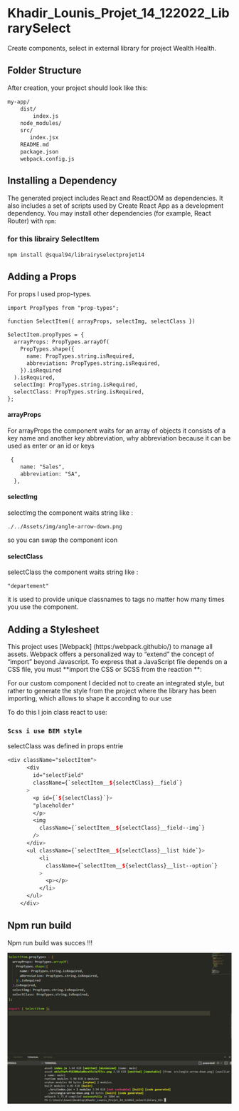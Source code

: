 # Khadir_Lounis_Projet_14_122022_LibrarySelect

Create components, select in external library for project Wealth Health.

## Folder Structure

After creation, your project should look like this:

```
my-app/
    dist/
        index.js
    node_modules/
    src/
       index.jsx
    README.md
    package.json
    webpack.config.js

```

## Installing a Dependency

The generated project includes React and ReactDOM as dependencies. It also includes a set of scripts used by Create React App as a development dependency. You may install other dependencies (for example, React Router) with `npm`:

### for this librairy SelectItem

```
npm install @squal94/librairyselectprojet14

```

## Adding a Props

For props I used prop-types.

```
import PropTypes from "prop-types";

```

```
function SelectItem({ arrayProps, selectImg, selectClass })

```

```
SelectItem.propTypes = {
  arrayProps: PropTypes.arrayOf(
    PropTypes.shape({
      name: PropTypes.string.isRequired,
      abbreviation: PropTypes.string.isRequired,
    }).isRequired
  ).isRequired,
  selectImg: PropTypes.string.isRequired,
  selectClass: PropTypes.string.isRequired,
};

```

#### arrayProps

For arrayProps the component waits for an array of objects it consists of a key name and another key abbreviation, why abbreviation because it can be used as enter or an id or keys

```
 {
    name: "Sales",
    abbreviation: "SA",
  },

```

#### selectImg

selectImg the component waits string like :

```
./../Assets/img/angle-arrow-down.png

```

so you can swap the component icon

#### selectClass

selectClass the component waits string like :

```
"departement"

```

it is used to provide unique classnames to tags no matter how many times you use the component.

## Adding a Stylesheet

This project uses [Webpack] (https:/webpack.githubio/) to manage all assets. Webpack offers a personalized way to “extend” the concept of “import” beyond Javascript. To express that a JavaScript file depends on a CSS file, you must **import the CSS or SCSS from the reaction **:

For our custom component I decided not to create an integrated style, but rather to generate the style from the project where the library has been importing, which allows to shape it according to our use

To do this I join class react to use:

### `Scss i use BEM style`

selectClass was defined in props entrie

```Scss
<div className="selectItem">
      <div
        id="selectField"
        className={`selectItem__${selectClass}__field`}
      >
        <p id={`${selectClass}`}>
        "placeholder"
        </p>
        <img
          className={`selectItem__${selectClass}__field--img`}
        />
      </div>
      <ul className={`selectItem__${selectClass}__list hide`}>
          <li
            className={`selectItem__${selectClass}__list--option`}
          >
            <p></p>
          </li>
      </ul>
    </div>

```

## Npm run build

Npm run build was succes !!!

![](./src/BuildLib.png)
